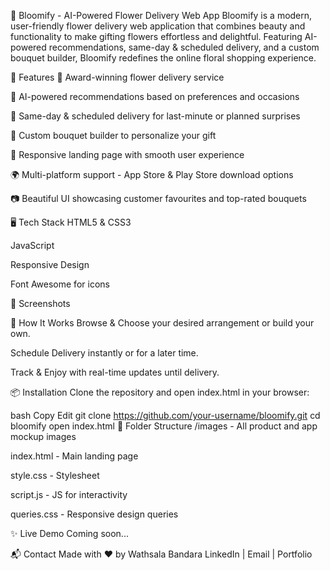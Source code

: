 🌸 Bloomify - AI-Powered Flower Delivery Web App
Bloomify is a modern, user-friendly flower delivery web application that combines beauty and functionality to make gifting flowers effortless and delightful. Featuring AI-powered recommendations, same-day & scheduled delivery, and a custom bouquet builder, Bloomify redefines the online floral shopping experience.

🌼 Features
🌟 Award-winning flower delivery service

🧠 AI-powered recommendations based on preferences and occasions

🚚 Same-day & scheduled delivery for last-minute or planned surprises

💐 Custom bouquet builder to personalize your gift

💾 Responsive landing page with smooth user experience

🌍 Multi-platform support - App Store & Play Store download options

📷 Beautiful UI showcasing customer favourites and top-rated bouquets

🖥️ Tech Stack
HTML5 & CSS3

JavaScript

Responsive Design

Font Awesome for icons

📸 Screenshots

🚀 How It Works
Browse & Choose your desired arrangement or build your own.

Schedule Delivery instantly or for a later time.

Track & Enjoy with real-time updates until delivery.

📦 Installation
Clone the repository and open index.html in your browser:

bash
Copy
Edit
git clone https://github.com/your-username/bloomify.git
cd bloomify
open index.html
📁 Folder Structure
/images - All product and app mockup images

index.html - Main landing page

style.css - Stylesheet

script.js - JS for interactivity

queries.css - Responsive design queries

✨ Live Demo
Coming soon...

📬 Contact
Made with ❤️ by Wathsala Bandara
LinkedIn | Email | Portfolio
